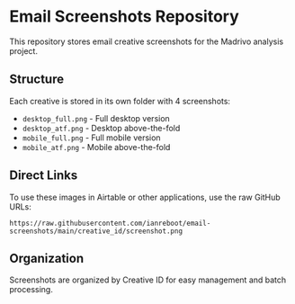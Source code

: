 # Email Screenshots Repository

This repository stores email creative screenshots for the Madrivo analysis project.

## Structure

Each creative is stored in its own folder with 4 screenshots:
- `desktop_full.png` - Full desktop version
- `desktop_atf.png` - Desktop above-the-fold
- `mobile_full.png` - Full mobile version
- `mobile_atf.png` - Mobile above-the-fold

## Direct Links

To use these images in Airtable or other applications, use the raw GitHub URLs:
```
https://raw.githubusercontent.com/ianreboot/email-screenshots/main/creative_id/screenshot.png
```

## Organization

Screenshots are organized by Creative ID for easy management and batch processing.
